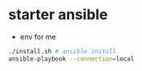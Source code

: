 # starter ansible
- env for me
```bash
./install.sh # ansible install
ansible-playbook --connection=local
```
